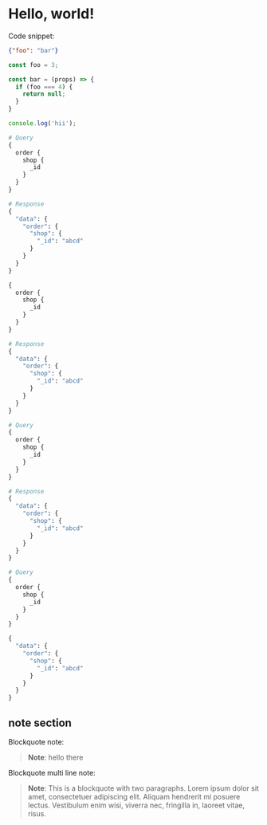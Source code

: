# Hello, world!

Code snippet:

```json title=foo.json
{"foo": "bar"}
```

```js title=foo-bar.js
const foo = 3;

const bar = (props) => {
  if (foo === 4) {
    return null;
  }
}

console.log('hii');
```

```graphql title=query.gql
# Query
{
  order {
    shop {
      _id
    }
  }
}
```

```graphql title=query.gql
# Response
{
  "data": {
    "order": {
      "shop": {
        "_id": "abcd"
      }
    }
  }
}
```

```graphql title=query.gql
{
  order {
    shop {
      _id
    }
  }
}

# Response
{
  "data": {
    "order": {
      "shop": {
        "_id": "abcd"
      }
    }
  }
}
```

```graphql title=query.gql
# Query
{
  order {
    shop {
      _id
    }
  }
}

# Response
{
  "data": {
    "order": {
      "shop": {
        "_id": "abcd"
      }
    }
  }
}
```

```graphql title=query.gql
# Query
{
  order {
    shop {
      _id
    }
  }
}

{
  "data": {
    "order": {
      "shop": {
        "_id": "abcd"
      }
    }
  }
}
```

## note section

Blockquote note:

> **Note**: hello there

Blockquote multi line note:

> **Note**: This is a blockquote with two paragraphs. Lorem ipsum dolor sit amet,
> consectetuer adipiscing elit. Aliquam hendrerit mi posuere lectus.
> Vestibulum enim wisi, viverra nec, fringilla in, laoreet vitae, risus.